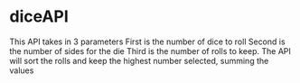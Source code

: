 # diceAPI
This API takes in 3 parameters
First is the number of dice to roll
Second is the number of sides for the die
Third is the number of rolls to keep.  The API will sort the rolls and keep the highest number selected, summing the values
